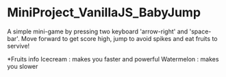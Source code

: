 # MiniProject_VanillaJS_BabyJump
A simple mini-game by pressing two keyboard 'arrow-right' and 'space-bar'. 
Move forward to get score high, jump to avoid spikes and eat fruits to servive!

*Fruits info
Icecream : makes you faster and powerful
Watermelon : makes you slower

